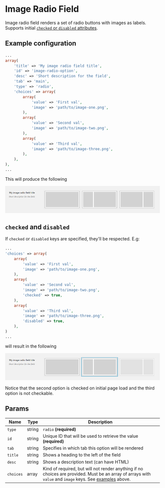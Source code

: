 # Image Radio Field

Image radio field renders a set of radio buttons with images as labels. Supports initial [`checked` or `disabled` attributes](#checked-and-disabled).
 
## Example configuration

```php
...
array(
    'title' => 'My image radio field title',
    'id' => 'image-radio-option',
    'desc' => 'Short description for the field',
    'tab' => 'main',
    'type' => 'radio',
    'choices' => array(
        array(
            'value' => 'First val',
            'image' => 'path/to/image-one.png',
        ),
        array(
            'value' => 'Second val',
            'image' => 'path/to/image-two.png',
        ),
        array(
            'value' => 'Third val',
            'image' => 'path/to/image-three.png',
        ),
    ),
),
...
```

This will produce the following

![](../assets/image-radio-one.png)

## `checked` and `disabled`

If `checked` or `disabled` keys are specified, they'll be respected. E.g:

```php
...
'choices' => array(
    array(
        'value' => 'First val',
        'image' => 'path/to/image-one.png',
    ),
    array(
        'value' => 'Second val',
        'image' => 'path/to/image-two.png',
        'checked' => true,
    ),
    array(
        'value' => 'Third val',
        'image' => 'path/to/image-three.png',
        'disabled' => true,
    ),
)
...
```

will result in the following

![](../assets/image-radio-two.png)

Notice that the second option is checked on initial page load and the third option is not checkable.

## Params

| Name | Type | Description |
| --- | --- | --- |
| `type` | string | `radio` **(required)**
| `id` | string | Unique ID that will be used to retrieve the value **(required)**
| `tab` | string | Specifies in which tab this option will be rendered
| `title` | string | Shows a heading to the left of the field
| `desc` | string | Shows a description text (can have HTML)
| `choices` | array | Kind of required, but will not render anything if no choices are provided. Must be an array of arrays with `value` and `image` keys. See [examples](#example-configuration) above.